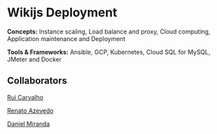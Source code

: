 # Wikijs Deployment

**Concepts:** Instance scaling, Load balance and proxy, Cloud computing, Application maintenance and Deployment

**Tools & Frameworks:** Ansible, GCP, Kubernetes, Cloud SQL for MySQL, JMeter and Docker

## Collaborators

[Rui Carvalho](https://github.com/RuiC10)

[Renato Azevedo](https://github.com/Renato2000)

[Daniel Miranda](https://github.com/RhEzZuS)
